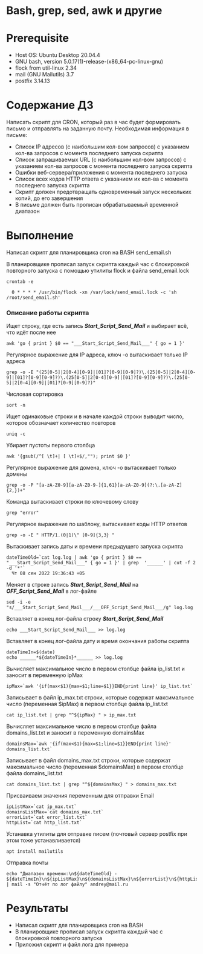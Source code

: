 # Bash, grep, sed, awk и другие

# **Prerequisite**

- Host OS: Ubuntu Desktop 20.04.4
- GNU bash, version 5.0.17(1)-release-(x86_64-pc-linux-gnu)
- flock from util-linux 2.34
- mail (GNU Mailutils) 3.7
- postfix 3.14.13

# **Содержание ДЗ**

Написать скрипт для CRON, который раз в час будет формировать письмо и отправлять на заданную почту.
Необходимая информация в письме:

* Список IP адресов (с наибольшим кол-вом запросов) с указанием кол-ва запросов c момента последнего запуска скрипта
* Список запрашиваемых URL (с наибольшим кол-вом запросов) с указанием кол-ва запросов c момента последнего запуска скрипта
* Ошибки веб-сервера/приложения c момента последнего запуска
* Список всех кодов HTTP ответа с указанием их кол-ва с момента последнего запуска скрипта
* Скрипт должен предотвращать одновременный запуск нескольких копий, до его завершения
* В письме должен быть прописан обрабатываемый временной диапазон

# **Выполнение**

Написал скрипт для планировщика cron на BASH send_email.sh

В планировщике прописал запуск скрипта каждый час с блокировкой повторного запуска с помощью утилиты flock и файла send_email.lock
```
crontab -e

  0 * * * * /usr/bin/flock -xn /var/lock/send_email.lock -c 'sh /root/send_email.sh'
```

### Описание работы скрипта

Ищет строку, где есть запись ___Start_Script_Send_Mail___ и выбирает всё, что идёт после нее
```
awk 'go { print } $0 == "___Start_Script_Send_Mail___" { go = 1 }'
```

Регулярное выражение для IP адреса, ключ -о вытаскивает только IP адреса
```
grep -o -E "(25[0-5]|2[0-4][0-9]|[01]?[0-9][0-9]?)\.(25[0-5]|2[0-4][0-9]|[01]?[0-9][0-9]?)\.(25[0-5]|2[0-4][0-9]|[01]?[0-9][0-9]?)\.(25[0-5]|2[0-4][0-9]|[01]?[0-9][0-9]?)"
```

Числовая сортировка
```
sort -n
```

Ищет одинаковые строки и в начале каждой строки выводит число, которое обозначает количество повторов
```
uniq -c
```

Убирает пустоты первого столбца
```
awk '{gsub(/^[ \t]+| [ \t]+$/,""); print $0 }'
```

Регулярное выражение для домена, ключ -о вытаскивает только домены
```
grep -o -P "[a-zA-Z0-9][a-zA-Z0-9-]{1,61}[a-zA-Z0-9](?:\.[a-zA-Z]{2,})+"
```

Команда вытаскивает строки по ключевому слову
```
grep "error"
```

Регулярное выражение по шаблону, вытаскивает коды HTTP ответов
```
grep -o -E " HTTP/1.(0|1)\" [0-9]{3,3} "
```

Вытаскивает запись даты и времени предыдущего запуска скрипта
```
dateTimeOld=`cat log.log | awk 'go { print } $0 == "___Start_Script_Send_Mail___" { go = 1 }' | grep  '______' | cut -f 2 -d '*'`
  Чт 08 сен 2022 19:36:43 +05
```

Меняет в строке запись ___Start_Script_Send_Mail___ на ___OFF_Script_Send_Mail___ в лог-файле
```
sed -i -e "s/___Start_Script_Send_Mail___/___OFF_Script_Send_Mail___/g" log.log
```

Вставляет в конец лог-файла строку ___Start_Script_Send_Mail___
```
echo ___Start_Script_Send_Mail___ >> log.log
```

Вставляет в конец лог-файла дату и время окончания работы скрипта
```
dateTimeIn=$(date)
echo ______*${dateTimeIn}*______ >> log.log
```

Вычисляет максимальное число в первом столбце файла ip_list.txt и заносит в переменную ipMax
```
ipMax=`awk '{if(max<$1){max=$1;line=$1}}END{print line}' ip_list.txt`
```

Записывает в файл ip_max.txt строки, которые содержат максимальное число (переменная $ipMax) в первом столбце файла ip_list.txt
```
cat ip_list.txt | grep "^${ipMax} " > ip_max.txt
```

Вычисляет максимальное число в первом столбце файла domains_list.txt и заносит в переменную domainsMax
```
domainsMax=`awk '{if(max<$1){max=$1;line=$1}}END{print line}' domains_list.txt`
```

Записывает в файл domains_max.txt строки, которые содержат максимальное число (переменная $domainsMax) в первом столбце файла domains_list.txt
```
cat domains_list.txt | grep "^${domainsMax} " > domains_max.txt
```

Присваиваем значения переменным для отправки Email
```
ipListMax=`cat ip_max.txt`
domainsListMax=`cat domains_max.txt`
errorList=`cat error_list.txt`
httpList=`cat http_list.txt`
```

Устанавка утилиты для отправке писем (почтовый сервер postfix при этом тоже устанавливается)
```
apt install mailutils
```

Отправка почты
```
echo "Диапазон времени:\n${dateTimeOld} - ${dateTimeIn}\n${ipListMax}\n${domainsListMax}\n${errorList}\n${httpList}" | mail -s "Отчёт по лог файлу" andrey@mail.ru
```

# **Результаты**

- Написал скрипт для планировщика cron на BASH
- В планировщике прописал запуск скрипта каждый час с блокировкой повторного запуска
- Приложил скрипт и файл лога для примера
